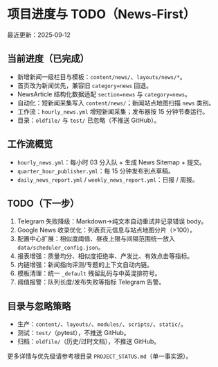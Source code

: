 # 项目进度与 TODO（News‑First）

最近更新：2025‑09‑12

## 当前进度（已完成）
- 新增新闻一级栏目与模板：`content/news/`、`layouts/news/*`。
- 首页改为新闻优先，兼容旧 `category=news` 回退。
- NewsArticle 结构化数据适配 `section=news` 与 `category=news`。
- 自动化：短新闻采集写入 `content/news/`；新闻站点地图扫描 `news` 类别。
- 工作流：`hourly_news.yml` 增短新闻采集；发布器按 15 分钟节奏运行。
- 目录：`oldfile/` 与 `test/` 已忽略（不推送 GitHub）。

## 工作流概览
- `hourly_news.yml`：每小时 03 分入队 + 生成 News Sitemap + 提交。
- `quarter_hour_publisher.yml`：每 15 分钟发布到点草稿。
- `daily_news_report.yml` / `weekly_news_report.yml`：日报 / 周报。

## TODO（下一步）
1) Telegram 失败降级：Markdown→纯文本自动重试并记录错误 body。
2) Google News 收录优化：列表页元信息与站点地图分片（>100）。
3) 配置中心扩展：相似度阈值、昼夜上限与间隔范围统一放入 `data/scheduler_config.json`。
4) 报表增强：质量均分、相似度拒绝率、产发比、有效点击等指标。
5) 内链增强：新闻指向评测/专题的上下文自动内链。
6) 模板清理：统一 `_default` 残留乱码与中英混排符号。
7) 阈值报警：队列长度/发布失败等指标 Telegram 告警。

## 目录与忽略策略
- 生产：`content/`、`layouts/`、`modules/`、`scripts/`、`static/`。
- 测试：`test/`（pytest），不推送 GitHub。
- 归档：`oldfile/`（历史/过时文档），不推送 GitHub。

更多详情与优先级请参考根目录 `PROJECT_STATUS.md`（单一事实源）。

